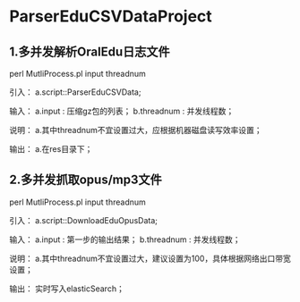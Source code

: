 # ParserEduCSVDataProject

## 1.多并发解析OralEdu日志文件

perl MutliProcess.pl input threadnum 

引入：
   a.script::ParserEduCSVData;<br>

输入：
   a.input : 压缩gz包的列表；
   b.threadnum : 并发线程数；

说明：
   a.其中threadnum不宜设置过大，应根据机器磁盘读写效率设置；

输出：
  a.在res目录下；

## 2.多并发抓取opus/mp3文件

perl MutliProcess.pl input threadnum 

引入：
   a.script::DownloadEduOpusData;

输入：
   a.input : 第一步的输出结果；
   b.threadnum : 并发线程数；

说明：
   a.其中threadnum不宜设置过大，建议设置为100，具体根据网络出口带宽设置；

输出：
   实时写入elasticSearch；
